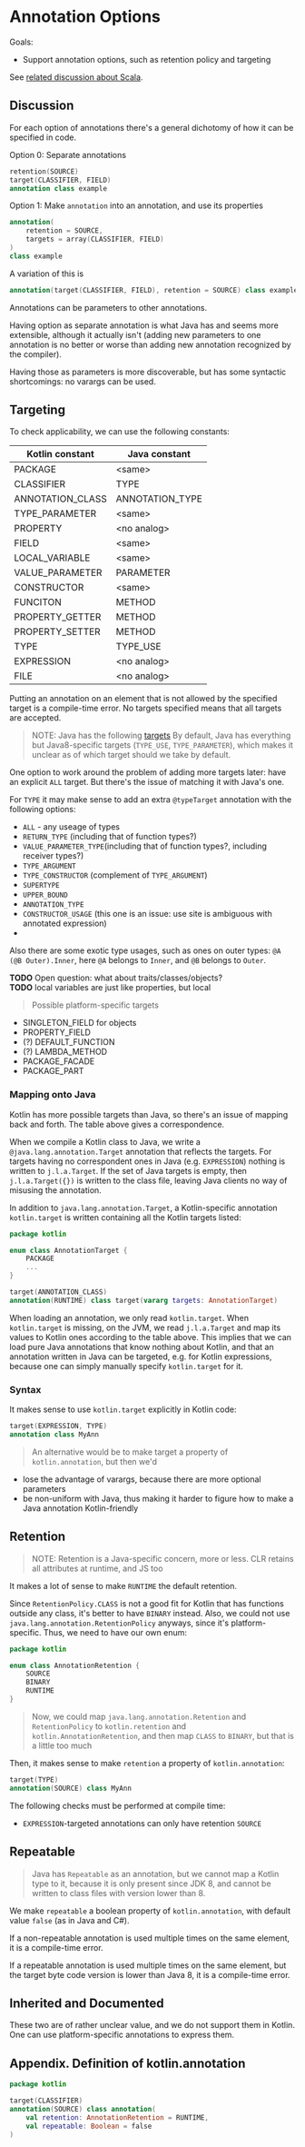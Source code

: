 # Annotation Options

Goals:
* Support annotation options, such as retention policy and targeting

See [related discussion about Scala](http://lampwww.epfl.ch/~mihaylov/attributes.html).

## Discussion

For each option of annotations there's a general dichotomy of how it can be specified in code.

Option 0: Separate annotations

``` kotlin
retention(SOURCE)
target(CLASSIFIER, FIELD)
annotation class example
```

Option 1: Make `annotation` into an annotation, and use its properties

``` kotlin
annotation(
    retention = SOURCE, 
    targets = array(CLASSIFIER, FIELD)
) 
class example
```

A variation of this is

``` kotlin
annotation(target(CLASSIFIER, FIELD), retention = SOURCE) class example
```

Annotations can be parameters to other annotations.

Having option as separate annotation is what Java has and seems more extensible, although it actually isn't (adding new parameters to one annotation is no better or worse than adding new annotation recognized by the compiler).

Having those as parameters is more discoverable, but has some syntactic shortcomings: no varargs can be used.

## Targeting

To check applicability, we can use the following constants:

| Kotlin constant | Java constant | 
|-----------------|---------------|
| PACKAGE | \<same> |
| CLASSIFIER | TYPE |
| ANNOTATION_CLASS | ANNOTATION_TYPE |
| TYPE_PARAMETER | \<same>
| PROPERTY | \<no analog> |
| FIELD | \<same>
| LOCAL_VARIABLE | \<same> |
| VALUE_PARAMETER | PARAMETER |
| CONSTRUCTOR | \<same> |
| FUNCITON | METHOD |
| PROPERTY_GETTER | METHOD |
| PROPERTY_SETTER | METHOD |
| TYPE | TYPE_USE |
| EXPRESSION | \<no analog> |
| FILE | \<no analog> |

Putting an annotation on an element that is not allowed by the specified target is a compile-time error.
No targets specified means that all targets are accepted.

> NOTE: Java has the following [targets](https://docs.oracle.com/javase/8/docs/api/java/lang/annotation/ElementType.html)
By default, Java has everything but Java8-specific targets (`TYPE_USE`, `TYPE_PARAMETER`), which makes it unclear as of which target should we take by default.

One option to work around the problem of adding more targets later: have an explicit `ALL` target. But there's the issue of matching it with Java's one.

For `TYPE` it may make sense to add an extra `@typeTarget` annotation with the following options:
* `ALL` - any useage of types
* `RETURN_TYPE` (including that of function types?)
* `VALUE_PARAMETER_TYPE`(including that of function types?, including receiver types?)
* `TYPE_ARGUMENT`
* `TYPE_CONSTRUCTOR` (complement of `TYPE_ARGUMENT`)
* `SUPERTYPE`
* `UPPER_BOUND`
* `ANNOTATION_TYPE`
* `CONSTRUCTOR_USAGE` (this one is an issue: use site is ambiguous with annotated expression)
* <maybe more>

Also there are some exotic type usages, such as ones on outer types: `@A (@B Outer).Inner`, here `@A` belongs to `Inner`, and `@B` belongs to `Outer`.

**TODO** Open question: what about traits/classes/objects?  
**TODO** local variables are just like properties, but local  



> Possible platform-specific targets
* SINGLETON_FIELD for objects
* PROPERTY_FIELD
* (?) DEFAULT_FUNCTION
* (?) LAMBDA_METHOD
* PACKAGE_FACADE
* PACKAGE_PART

### Mapping onto Java

Kotlin has more possible targets than Java, so there's an issue of mapping back and forth. The table above gives a correspondence.

When we compile a Kotlin class to Java, we write a `@java.lang.annotation.Target` annotation that reflects the targets. For targets having no correspondent ones in Java (e.g. `EXPRESSION`) nothing is written to `j.l.a.Target`. If the set of Java targets is empty,  then `j.l.a.Target({})` is written to the class file, leaving Java clients no way of misusing the annotation.

In addition to `java.lang.annotation.Target`, a Kotlin-specific annotation `kotlin.target` is written containing all the Kotlin targets listed:

``` kotlin
package kotlin

enum class AnnotationTarget {
    PACKAGE
    ...
}

target(ANNOTATION_CLASS)
annotation(RUNTIME) class target(vararg targets: AnnotationTarget)
```

When loading an annotation, we only read `kotlin.target`. When `kotlin.target` is missing, on the JVM, we read `j.l.a.Target` and map its values to Kotlin ones according to the table above. This implies that we can load pure Java annotations that know nothing about Kotlin, and that an annotation written in Java can be targeted, e.g. for Kotlin expressions, because one can simply manually specify `kotlin.target` for it.

### Syntax

It makes sense to use `kotlin.target` explicitly in Kotlin code:

``` kotlin
target(EXPRESSION, TYPE)
annotation class MyAnn
```

> An alternative would be to make target a property of `kotlin.annotation`, but then we'd
* lose the advantage of varargs, because there are more optional parameters
* be non-uniform with Java, thus making it harder to figure how to make a Java annotation Kotlin-friendly

## Retention

> NOTE: Retention is a Java-specific concern, more or less. CLR retains all attributes at runtime, and JS too

It makes a lot of sense to make `RUNTIME` the default retention.

Since `RetentionPolicy.CLASS` is not a good fit for Kotlin that has functions outside any class, it's better to have `BINARY` instead. Also, we could not use `java.lang.annotation.RetentionPolicy` anyways, since it's platform-specific. Thus, we need to have our own enum:

``` kotlin
package kotlin

enum class AnnotationRetention {
    SOURCE
    BINARY
    RUNTIME
}
```

> Now, we could map `java.lang.annotation.Retention` and `RetentionPolicy` to `kotlin.retention` and `kotlin.AnnotationRetention`, and then map `CLASS` to `BINARY`, but that is a little too much

Then, it makes sense to make `retention` a property of `kotlin.annotation`:

``` kotlin
target(TYPE)
annotation(SOURCE) class MyAnn
```

The following checks must be performed at compile time:
* `EXPRESSION`-targeted annotations can only have retention `SOURCE`

## Repeatable

> Java has `Repeatable` as an annotation, but we cannot map a Kotlin type to it, because it is only present since JDK 8, and cannot be written to class files with version lower than 8.

We make `repeatable` a boolean property of `kotlin.annotation`, with default value `false` (as in Java and C#).

If a non-repeatable annotation is used multiple times on the same element, it is a compile-time error.

If a repeatable annotation is used multiple times on the same element, but the target byte code version is lower than Java 8, it is a compile-time error.

## Inherited and Documented

These two are of rather unclear value, and we do not support them in Kotlin. One can use platform-specific annotations to express them.

## Appendix. Definition of kotlin.annotation

``` kotlin
package kotlin

target(CLASSIFIER)
annotation(SOURCE) class annotation(
    val retention: AnnotationRetention = RUNTIME,
    val repeatable: Boolean = false
)
```
